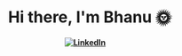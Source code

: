 <h1 align="center"><b>Hi there, I'm Bhanu 🌞</h1>
<div align="center">
<a href="https://www.linkedin.com/in/bhanuprakash1606/"><img src="https://img.shields.io/badge/-LinkedIn-blue" alt="LinkedIn" /></a>&nbsp;
<a href=""><img src="https://img.shields.io/badge/-Portfolio-9cf" alt="" /></a>&nbsp;
<a href=""><img src="https://img.shields.io/badge/-Gmail-critical" alt="" /></a>&nbsp;
</div>

<br />
